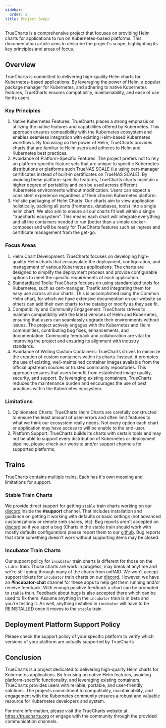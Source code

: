 ```yaml
---
sidebar:
  order: 2
title: Project Scope
---
```


TrueCharts is a comprehensive project that focuses on providing Helm charts for applications to run on Kubernetes-based platforms. This documentation article aims to describe the project's scope, highlighting its key principles and areas of focus.

## Overview

TrueCharts is committed to delivering high-quality Helm charts for Kubernetes-based applications. By leveraging the power of Helm, a popular package manager for Kubernetes, and adhering to native Kubernetes features, TrueCharts ensures compatibility, maintainability, and ease of use for its users.

### Key Principles

1. Native Kubernetes Features: TrueCharts places a strong emphasis on utilizing the native features and capabilities offered by Kubernetes. This approach ensures compatibility with the Kubernetes ecosystem and enables seamless integration with existing Helm-based Kubernetes workflows. By focussing on the power of Helm, TrueCharts provides charts that are familiar to Helm users and adheres to Helm and Kubernetes best practices.
2. Avoidance of Platform-Specific Features: The project prefers not to rely on platform-specific feature sets that are unique to specific Kubernetes distributions or platforms such TrueNAS SCALE (i.e using cert-manager certificates instead of built-in certificates on TrueNAS SCALE). By avoiding these platform-specific features, TrueCharts charts maintain a higher degree of portability and can be used across different Kubernetes environments without modification. Users can expect a consistent experience regardless of their chosen Kubernetes platform.
3. Holistic packaging of Helm Charts: Our charts aim to view application holistically, packing all parts (frontends, databases, tools) into a single helm chart. We also aim to ensure all our charts fit well within a single “truecharts ecosystem”. This means each chart will integrate everything and all the containers needed to run (better than a simple docker-compose) and will be ready for TrueCharts features such as ingress and certificate management from the get-go.

### Focus Areas

1. Helm Chart Development: TrueCharts focuses on developing high-quality Helm charts that encapsulate the deployment, configuration, and management of various Kubernetes applications. The charts are designed to simplify the deployment process and provide configurable options to meet the specific requirements of each application.
2. Standardized Tools: TrueCharts focuses on using standardized tools for Kubernetes, such as cert-manager, Traefik and integrating them for easy use across all our charts. This is accomplished using the Common Helm chart, for which we have extensive documention on our website so others can add their own charts to the catalog or modify as they see fit.
3. Compatibility and Community Engagement: TrueCharts strives to maintain compatibility with the latest versions of Helm and Kubernetes, ensuring that users can seamlessly upgrade their environments without issues. The project actively engages with the Kubernetes and Helm communities, contributing bug fixes, enhancements, and documentation. Community feedback and collaboration are vital for improving the project and ensuring its alignment with industry standards.
4. Avoidance of Writing Custom Containers: TrueCharts strives to minimize the creation of custom containers within its charts. Instead, it promotes the use of existing, well-maintained container images available from the official upstream sources or trusted community repositories. This approach ensures that users benefit from established image quality, security, and support. By leveraging existing containers, TrueCharts reduces the maintenance burden and encourages the use of best practices within the Kubernetes ecosystem.

### Limitations

1. Opinionated Charts: TrueCharts Helm Charts are carefully constructed to ensure the least amount of user-errors and often limit features to what we think our ecosystem really needs. Not every option each chart or application may have access to will be enable to the end-user.
2. Platform Support: TrueCharts builds its charts with certain tools and may not be able to support every distribution of Kubernetes or deployment pipeline, please check our website and/or support channels for supported platforms.

## Trains

TrueCharts contains multiple trains.
Each has it's own meaning and limitations for support.

### Stable Train Charts

We provide direct support for getting `stable` train charts working on our [discord](/s/discord) inside the **#support** channel.
That includes installation and guidance on getting it working with defaults or basic settings (not advanced customizations or remote smb shares, etc).
Bug reports aren't accepted on [discord](/s/discord) so if you spot a bug (Charts in the stable train should work with mostly defaults configuration)
please report them to our [github](https://github.com/truecharts/charts/issues/new/choose). Bug reports that state something doesn't work without supporting items may be closed.



### Incubator Train Charts

Our support policy for `incubator` train charts is different for those on the `stable` train. Those charts are work in progress,
may break at anytime and we're still going through many of the charts from unRAID. We won't accept support tickets for `incubator` train
charts on our [discord](/s/discord). However, we have an **#incubator-chat** channel for these apps to help get them running and/or receive feedback.
With enough positive feedback a chart can be promoted to `stable` train. Feedback about bugs is also accepted there which can be used to fix them.
Assume anything in the `incubator` train is in beta and you're testing it. As well, anything installed in `incubator` will have to be REINSTALLED once it moves to the `stable` train.

## Deployment Platform Support Policy

Please check the support policy of your specific platform to verify which versions of your platform are actually supported by TrueCharts

## Conclusion

TrueCharts is a project dedicated to delivering high-quality Helm charts for Kubernetes applications. By focusing on native Helm features, avoiding platform-specific functionality, and leveraging existing containers, TrueCharts provides users with reliable, portable, and user-friendly solutions. The projects commitment to compatibility, maintainability, and engagement with the Kubernetes community ensures a robust and valuable resource for Kubernetes developers and system.

For more information, please visit the TrueCharts website at https://truecharts.org or engage with the community through the provided communication channels.
